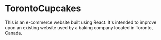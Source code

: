 # TorontoCupcakes

This is an e-commerce website built using React. It's intended to improve upon an existing website used by a baking company located in Toronto, Canada. 
